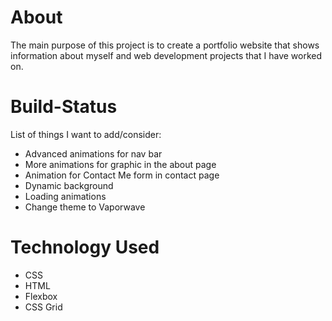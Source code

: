 # About
The main purpose of this project is to create a portfolio website that shows information about myself and web development projects that I have worked on. 

# Build-Status
List of things I want to add/consider:
* Advanced animations for nav bar
* More animations for graphic in the about page
* Animation for Contact Me form in contact page
* Dynamic background
* Loading animations
* Change theme to Vaporwave

# Technology Used
* CSS
* HTML
* Flexbox
* CSS Grid
